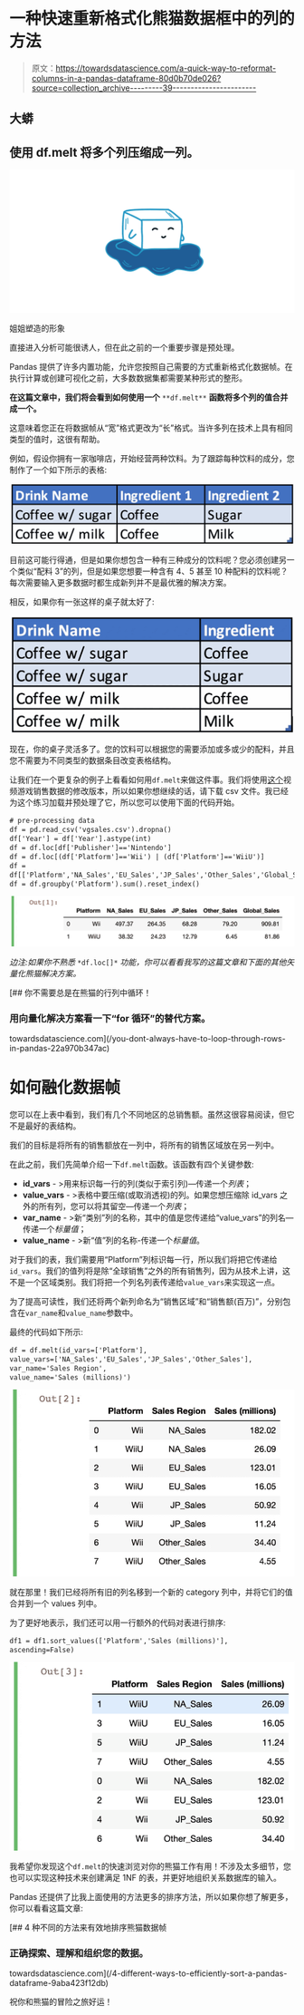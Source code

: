 # 一种快速重新格式化熊猫数据框中的列的方法

> 原文：<https://towardsdatascience.com/a-quick-way-to-reformat-columns-in-a-pandas-dataframe-80d0b70de026?source=collection_archive---------39----------------------->

## 大蟒

## 使用 df.melt 将多个列压缩成一列。

![](img/6a7f4764fc7590eefdad12f8af7012c5.png)

姐姐塑造的形象

直接进入分析可能很诱人，但在此之前的一个重要步骤是预处理。

Pandas 提供了许多内置功能，允许您按照自己需要的方式重新格式化数据帧。在执行计算或创建可视化之前，大多数数据集都需要某种形式的整形。

**在这篇文章中，我们将会看到如何使用一个** `**df.melt**` **函数将多个列的值合并成一个。**

这意味着您正在将数据帧从“宽”格式更改为“长”格式。当许多列在技术上具有相同类型的值时，这很有帮助。

例如，假设你拥有一家咖啡店，开始经营两种饮料。为了跟踪每种饮料的成分，您制作了一个如下所示的表格:

![](img/96b41e245647b07e4c7d702d6d23767b.png)

目前这可能行得通，但是如果你想包含一种有三种成分的饮料呢？您必须创建另一个类似“配料 3”的列，但是如果您想要一种含有 4、5 甚至 10 种配料的饮料呢？每次需要输入更多数据时都生成新列并不是最优雅的解决方案。

相反，如果你有一张这样的桌子就太好了:

![](img/5797673384405a414dae4e80f68c6c32.png)

现在，你的桌子灵活多了。您的饮料可以根据您的需要添加或多或少的配料，并且您不需要为不同类型的数据条目改变表格结构。

让我们在一个更复杂的例子上看看如何用`df.melt`来做这件事。我们将使用[这个](https://www.kaggle.com/gregorut/videogamesales)视频游戏销售数据的修改版本，所以如果你想继续的话，请下载 csv 文件。我已经为这个练习加载并预处理了它，所以您可以使用下面的代码开始。

```
# pre-processing data
df = pd.read_csv('vgsales.csv').dropna()
df['Year'] = df['Year'].astype(int)
df = df.loc[df['Publisher']=='Nintendo']
df = df.loc[(df['Platform']=='Wii') | (df['Platform']=='WiiU')]
df = df[['Platform','NA_Sales','EU_Sales','JP_Sales','Other_Sales','Global_Sales']]
df = df.groupby('Platform').sum().reset_index()
```

![](img/cec27239c5e6fa3c083feee8d47caa8c.png)

*边注:如果你不熟悉* `*df.loc[]*` *功能，你可以看看我写的这篇文章和下面的其他矢量化熊猫解决方案。*

[](/you-dont-always-have-to-loop-through-rows-in-pandas-22a970b347ac) [## 你不需要总是在熊猫的行列中循环！

### 用向量化解决方案看一下“for 循环”的替代方案。

towardsdatascience.com](/you-dont-always-have-to-loop-through-rows-in-pandas-22a970b347ac) 

# 如何融化数据帧

您可以在上表中看到，我们有几个不同地区的总销售额。虽然这很容易阅读，但它不是最好的表结构。

我们的目标是将所有的销售额放在一列中，将所有的销售区域放在另一列中。

在此之前，我们先简单介绍一下`df.melt`函数。该函数有四个关键参数:

*   **id_vars** - >用来标识每一行的列(类似于索引列)—传递一个*列表*；
*   **value_vars** - >表格中要压缩(或取消透视)的列。如果您想压缩除 id_vars 之外的所有列，您可以将其留空—传递一个*列表*；
*   **var_name** - >新“类别”列的名称，其中的值是您传递给“value_vars”的列名—传递一个*标量值*；
*   **value_name** - >新“值”列的名称-传递一个*标量值*。

对于我们的表，我们需要用“Platform”列标识每一行，所以我们将把它传递给`id_vars`。我们的值列将是除“全球销售”之外的所有销售列，因为从技术上讲，这不是一个区域类别。我们将把一个列名列表传递给`value_vars`来实现这一点。

为了提高可读性，我们还将两个新列命名为“销售区域”和“销售额(百万)”，分别包含在`var_name`和`value_name`参数中。

最终的代码如下所示:

```
df = df.melt(id_vars=['Platform'], 
value_vars=['NA_Sales','EU_Sales','JP_Sales','Other_Sales'], var_name='Sales Region', 
value_name='Sales (millions)')
```

![](img/190267778cf4003b43c2d172c90dfe2b.png)

就在那里！我们已经将所有旧的列名移到一个新的 category 列中，并将它们的值合并到一个 values 列中。

为了更好地表示，我们还可以用一行额外的代码对表进行排序:

```
df1 = df1.sort_values(['Platform','Sales (millions)'], ascending=False)
```

![](img/0b5edabc1efbc1c3e53278a8c7cf8561.png)

我希望你发现这个`df.melt`的快速浏览对你的熊猫工作有用！不涉及太多细节，您也可以实现这种技术来创建满足 1NF 的表，并更好地组织关系数据库的输入。

Pandas 还提供了比我上面使用的方法更多的排序方法，所以如果你想了解更多，你可以看看这篇文章:

[](/4-different-ways-to-efficiently-sort-a-pandas-dataframe-9aba423f12db) [## 4 种不同的方法来有效地排序熊猫数据帧

### 正确探索、理解和组织您的数据。

towardsdatascience.com](/4-different-ways-to-efficiently-sort-a-pandas-dataframe-9aba423f12db) 

祝你和熊猫的冒险之旅好运！